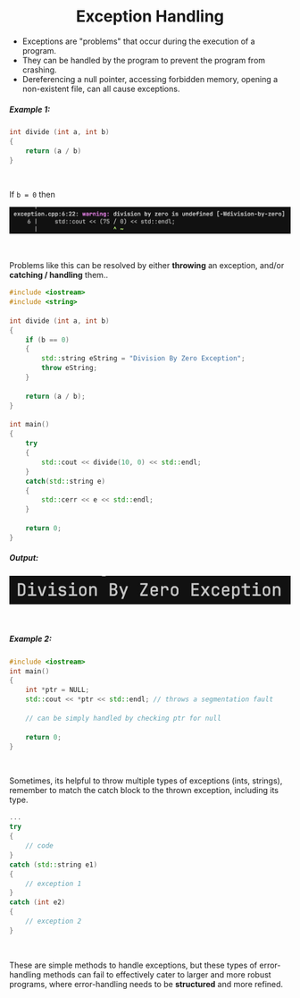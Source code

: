 <h1 style="text-align: center;">Exception Handling</h1>

- Exceptions are "problems" that occur during the execution of a program.
- They can be handled by the program to prevent the program from crashing.
- Dereferencing a null pointer, accessing forbidden memory, opening a non-existent file, can all cause exceptions.

<h5>Example 1:</h5>

```C++
int divide (int a, int b)
{
    return (a / b)
}
```
<br>

If `b = 0` then

![alt text](image.png)

<br>

Problems like this can be resolved by either <strong>throwing</strong> an exception, and/or <strong>catching / handling</strong> them..

```C++
#include <iostream>
#include <string>

int divide (int a, int b)
{
    if (b == 0)
    {
        std::string eString = "Division By Zero Exception";
        throw eString;
    }

    return (a / b);
}

int main()
{
    try
    {
        std::cout << divide(10, 0) << std::endl;
    }
    catch(std::string e)
    {
        std::cerr << e << std::endl;
    }
    
    return 0;
}
```
<h5>Output:</h5>

![alt text](image-1.png)


<br>

<h5>Example 2:</h5>

```C++
#include <iostream>
int main() 
{
    int *ptr = NULL;
    std::cout << *ptr << std::endl; // throws a segmentation fault

    // can be simply handled by checking ptr for null

    return 0;
}
```
<br>

Sometimes, its helpful to throw multiple types of exceptions (ints, strings), remember to match the catch block to the thrown exception, including its type.

```C++
...
try
{
    // code
}
catch (std::string e1)
{
    // exception 1
}
catch (int e2)
{
    // exception 2
}
```
<br>

These are simple methods to handle exceptions, but these types of error-handling methods can fail to effectively cater to larger and more robust programs, where error-handling needs to be <strong>structured</strong> and more refined.


